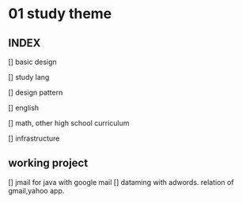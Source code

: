 # 01 study theme


## INDEX

[] basic design

[] study lang

[] design pattern

[] english

[] math, other high school curriculum

[] infrastructure


## working project

[] jmail for java with google mail
[] dataming with adwords. relation of gmail,yahoo app.




